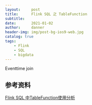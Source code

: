 ```yaml
---
layout:     post
title:      Flink SQL 之 TableFunction
subtitle:   
date:       2021-01-02
author:     danner
header-img: img/post-bg-ios9-web.jpg
catalog: true
tags:
    - Flink
    - SQL
    - bigdata
---
```


Eventtime join 





## 参考资料

[Flink SQL 中TableFunction使用分析](https://mp.weixin.qq.com/s?__biz=MzU5MTc1NDUyOA==&mid=2247484046&idx=1&sn=e85a15c0332514f1196f12614e4db4e7&chksm=fe2b66c1c95cefd735a714351ae0d747fe9d2de3a8a57250d0a89d3fc2dcf6c426c419170dc9&token=1886051217&lang=zh_CN#rd)